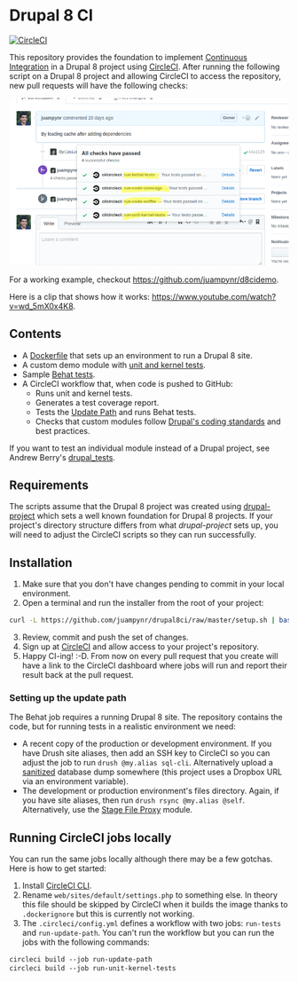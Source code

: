 # Drupal 8 CI

[![CircleCI](https://circleci.com/gh/juampynr/drupal8ci.svg?style=svg)](https://circleci.com/gh/juampynr/drupal8ci)

This repository provides the foundation to implement [Continuous Integration](https://en.wikipedia.org/wiki/Continuous_integration) in a Drupal 8
project using [CircleCI](https://circleci.com/). After running the following script on a Drupal 8 project
and allowing CircleCI to access the repository, new pull requests will have the following checks:

![Passing jobs](docs/images/passing.png)

For a working example, checkout https://github.com/juampynr/d8cidemo.

Here is a clip that shows how it works: https://www.youtube.com/watch?v=wd_5mX0x4K8.

## Contents

- A [Dockerfile](https://hub.docker.com/r/juampynr/drupal8ci/) that sets up an environment to run a Drupal 8 site.
- A custom demo module with [unit and kernel tests](web/modules/custom/demo_module/tests/src).
- Sample [Behat tests](tests).
- A CircleCI workflow that, when code is pushed to GitHub:
    * Runs unit and kernel tests.
    * Generates a test coverage report.
    * Tests the [Update Path](https://gist.github.com/juampynr/3c14c4267cc505720a0a4598e6a5ef8f) and runs Behat tests.
    * Checks that custom modules follow [Drupal's coding standards](https://www.drupal.org/docs/develop/standards) and best practices.

If you want to test an individual module instead of a Drupal project, see Andrew Berry's
[drupal_tests](https://github.com/deviantintegral/drupal_tests).

## Requirements

The scripts assume that the Drupal 8 project was created using [drupal-project](https://github.com/drupal-composer/drupal-project)
which sets a well known foundation for Drupal 8 projects. If your project's directory
structure differs from what _drupal-project_ sets up, you will need to
adjust the CircleCI scripts so they can run successfully.

## Installation

1. Make sure that you don't have changes pending to commit in your local environment.
2. Open a terminal and run the installer from the root of your project:
```bash
curl -L https://github.com/juampynr/drupal8ci/raw/master/setup.sh | bash
```
3. Review, commit and push the set of changes.
4. Sign up at [CircleCI](https://circleci.com/) and allow access to your project's repository.
5. Happy CI-ing! :-D. From now on every pull request that you create will have a link to the
   CircleCI dashboard where jobs will run and report their result back at the pull request.
   
### Setting up the update path
The Behat job requires a running Drupal 8 site. The repository contains the code, but for running
tests in a realistic environment we need:

* A recent copy of the production or development environment. If you have Drush site aliases, then
  add an SSH key to CircleCI so you can adjust the job to run `drush @my.alias sql-cli`.
  Alternatively upload a [sanitized](https://drushcommands.com/drush-8x/sql/sql-sanitize/) database dump somewhere (this project uses a Dropbox URL via an
  environment variable).
* The development or production environment's files directory. Again, if you have site aliases, then
  run `drush rsync @my.alias @self`. Alternatively, use the [Stage File Proxy](https://www.drupal.org/project/stage_file_proxy)
  module.

## Running CircleCI jobs locally

You can run the same jobs locally although there may be a few gotchas. Here is how to get started:

1. Install [CircleCI CLI](https://circleci.com/docs/2.0/local-jobs/#installing-the-cli-locally).
2. Rename `web/sites/default/settings.php` to something else. In theory this file
   should be skipped by CircleCI when it builds the image thanks to `.dockerignore` but
   this is currently not working.
3. The `.circleci/config.yml` defines a workflow with two jobs: `run-tests` and `run-update-path`.
   You can't run the workflow but you can run the jobs with the following commands:

```
circleci build --job run-update-path
circleci build --job run-unit-kernel-tests
```
